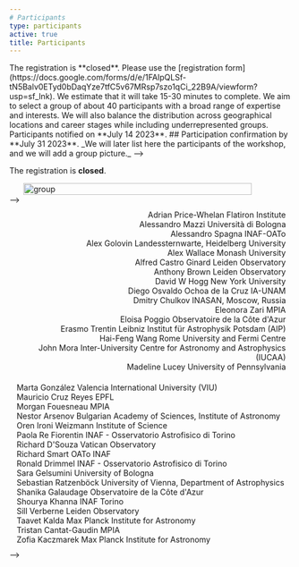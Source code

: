 ```yaml
---
# Participants
type: participants
active: true
title: Participants
---
```


<!-->
<i class="fa-solid fa-people-group"></i> The registration is **closed**.

Please use the [registration form](https://docs.google.com/forms/d/e/1FAIpQLSf-tN5Balv0ETyd0bDaqYze7tfC5v67MRsp7szo1qCi_22B9A/viewform?usp=sf_lnk). We estimate that it will take 15-30 minutes to complete. We aim to select a group of about 40 participants with a broad range of expertise and interests. We will also balance the distribution across geographical locations and career stages while including underrepresented groups.

<i class="fa-solid fa-envelope-open-text"></i> Participants notified on **July 14 2023**.

## <i class="fa-solid fa-circle-check"></i> Participation confirmation by **July 31 2023**.


_We will later list here the participants of the workshop, and we will add a group picture._
-->

<i class="fa-solid fa-circle-check"></i> The registration is **closed**.

<!-->
<div style="display:flex; justify-content: center; flex-wrap: wrap;">
<img src="static/img/group.jpg" alt="group" width=90% style="float: right;">
</div>-->

<div style="font-size:30px; display:flex; justify-content: center;">
<i class="fa-solid fa-people-group" style="margin-left: 15px;"></i>
</div>

<div style="display:flex; justify-content: center; flex-wrap: wrap;">
<div class="col-md-6" align="right" style="margin: 10px;">
Adrian Price-Whelan	Flatiron Institute<br/>
Alessandro Mazzi	Università di Bologna<br/>
Alessandro Spagna	INAF-OATo<br/>
Alex Golovin	Landessternwarte, Heidelberg University<br/>
Alex Wallace	Monash University<br/>
Alfred Castro Ginard	Leiden Observatory<br/>
Anthony Brown	Leiden Observatory<br/>
David W Hogg	New York University<br/>
Diego Osvaldo Ochoa de la Cruz	IA-UNAM<br/>
Dmitry Chulkov	INASAN, Moscow, Russia<br/>
Eleonora Zari	MPIA<br/>
Eloisa Poggio	Observatoire de la Côte d'Azur<br/>
Erasmo Trentin	Leibniz Institut für Astrophysik Potsdam (AIP)<br/>
Hai-Feng Wang 	Rome University and Fermi Centre<br/>
John Mora	Inter-University Centre for Astronomy and Astrophysics (IUCAA)<br/>
Madeline Lucey	University of Pennsylvania<br/>
</div>
<div class="col-md-6" align="left" style="margin: 10px;">
Marta González	Valencia International University (VIU)<br/>
Mauricio Cruz Reyes	EPFL<br/>
Morgan Fouesneau	MPIA<br/>
Nestor Arsenov	Bulgarian Academy of Sciences, Institute of Astronomy<br/>
Oren Ironi	Weizmann Institute of Science<br/>
Paola Re Fiorentin	INAF - Osservatorio Astrofisico di Torino<br/>
Richard D'Souza	Vatican Observatory<br/>
Richard Smart	OATo INAF<br/>
Ronald Drimmel	INAF - Osservatorio Astrofisico di Torino<br/>
Sara Gelsumini	University of Bologna<br/>
Sebastian Ratzenböck	University of Vienna, Department of Astrophysics<br/>
Shanika Galaudage	Observatoire de la Côte d'Azur<br/>
Shourya Khanna	INAF Torino<br/>
Sill Verberne	Leiden Observatory<br/>
Taavet Kalda	Max Planck Institute for Astronomy<br/>
Tristan Cantat-Gaudin	MPIA<br/>
Zofia Kaczmarek	Max Planck Institute for Astronomy<br/></div>
</div>
-->
